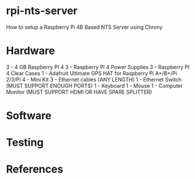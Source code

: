# rpi-nts-server
How to setup a Raspberry Pi 4B Based NTS Server using Chrony

# Hardware
3 - 4 GB Raspberry PI 4
3 - Raspberry PI 4 Power Supplies
3 - Raspberry PI 4 Clear Cases
1 - Adafruit Ultimate GPS HAT for Raspberry Pi A+/B+/Pi 2/3/Pi 4 - Mini Kit
3 - Ethernet cables (ANY LENGTH)
1 - Ethernet Switch (MUST SUPPORT ENOUGH PORTS)
1 - Keyboard
1 - Mouse
1 - Computer Monitor (MUST SUPPORT HDMI OR HAVE SPARE SPLITTER)


# Software

# Testing

# References
